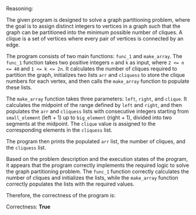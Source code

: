 Reasoning:

The given program is designed to solve a graph partitioning problem, where the goal is to assign distinct integers to vertices in a graph such that the graph can be partitioned into the minimum possible number of cliques. A clique is a set of vertices where every pair of vertices is connected by an edge.

The program consists of two main functions: `func_1` and `make_array`. The `func_1` function takes two positive integers `n` and `k` as input, where `2 <= n <= 40` and `1 <= k <= 2n`. It calculates the number of cliques required to partition the graph, initializes two lists `arr` and `cliquess` to store the clique numbers for each vertex, and then calls the `make_array` function to populate these lists.

The `make_array` function takes three parameters: `left`, `right`, and `clique`. It calculates the midpoint of the range defined by `left` and `right`, and then populates the `arr` and `cliquess` lists with consecutive integers starting from `small_element` (left + 1) up to `big_element` (right + 1), divided into two segments at the midpoint. The `clique` value is assigned to the corresponding elements in the `cliquess` list.

The program then prints the populated `arr` list, the number of cliques, and the `cliquess` list.

Based on the problem description and the execution states of the program, it appears that the program correctly implements the required logic to solve the graph partitioning problem. The `func_1` function correctly calculates the number of cliques and initializes the lists, while the `make_array` function correctly populates the lists with the required values.

Therefore, the correctness of the program is:

Correctness: **True**